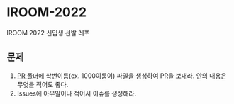 # IROOM-2022
IROOM 2022 신입생 선발 레포

## 문제
1. [PR 폴더](https://github.com/Iroom-gbs/IROOM-2022/tree/main/PR)에 학번이름(ex. 1000이룸이) 파일을 생성하여 PR을 보내라. 안의 내용은 무엇을 적어도 좋다.
2. Issues에 아무말이나 적어서 이슈를 생성해라.
